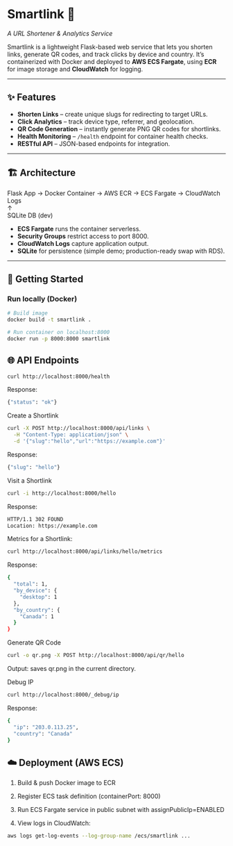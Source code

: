 # Smartlink 🔗  
*A URL Shortener & Analytics Service*  

Smartlink is a lightweight Flask-based web service that lets you shorten links, generate QR codes, and track clicks by device and country. It’s containerized with Docker and deployed to **AWS ECS Fargate**, using **ECR** for image storage and **CloudWatch** for logging.  

---

## ✨ Features
- **Shorten Links** – create unique slugs for redirecting to target URLs.  
- **Click Analytics** – track device type, referrer, and geolocation.  
- **QR Code Generation** – instantly generate PNG QR codes for shortlinks.  
- **Health Monitoring** – `/health` endpoint for container health checks.  
- **RESTful API** – JSON-based endpoints for integration.  

---

## 🏗️ Architecture
Flask App → Docker Container → AWS ECR → ECS Fargate → CloudWatch Logs  
                          ↑  
                       SQLite DB (dev)  

- **ECS Fargate** runs the container serverless.  
- **Security Groups** restrict access to port 8000.  
- **CloudWatch Logs** capture application output.  
- **SQLite** for persistence (simple demo; production-ready swap with RDS).  

---

## 🚀 Getting Started

### Run locally (Docker)
```bash
# Build image
docker build -t smartlink .

# Run container on localhost:8000
docker run -p 8000:8000 smartlink
```

## 🌐 API Endpoints
```bash
curl http://localhost:8000/health
```
Response:
```bash
{"status": "ok"}
```

Create a Shortlink
```bash
curl -X POST http://localhost:8000/api/links \
  -H "Content-Type: application/json" \
  -d '{"slug":"hello","url":"https://example.com"}'
```
Response:
```bash
{"slug": "hello"}
```

Visit a Shortlink
```bash
curl -i http://localhost:8000/hello
```
Response:
```bash
HTTP/1.1 302 FOUND
Location: https://example.com
```

Metrics for a Shortlink:
```bash
curl http://localhost:8000/api/links/hello/metrics
```
Response:
```bash
{
  "total": 1,
  "by_device": {
    "desktop": 1
  },
  "by_country": {
    "Canada": 1
  }
}
```

Generate QR Code
```bash
curl -o qr.png -X POST http://localhost:8000/api/qr/hello
```
Output: saves qr.png in the current directory.

Debug IP
```bash
curl http://localhost:8000/_debug/ip
```
Response:
```bash
{
  "ip": "203.0.113.25",
  "country": "Canada"
}
```

## ☁️ Deployment (AWS ECS)

1. Build & push Docker image to ECR

2. Register ECS task definition (containerPort: 8000)

3. Run ECS Fargate service in public subnet with assignPublicIp=ENABLED

4. View logs in CloudWatch:
```bash
aws logs get-log-events --log-group-name /ecs/smartlink ...
```